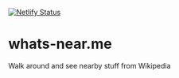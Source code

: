 [![Netlify Status](https://api.netlify.com/api/v1/badges/22306ba3-f5af-4658-b5ec-631f3a10018d/deploy-status)](https://app.netlify.com/sites/whats-nearme/deploys)

# whats-near.me

Walk around and see nearby stuff from Wikipedia
